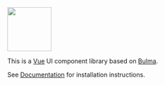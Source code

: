 <img src="https://github.com/oswaldofreitas/vulma/raw/master/logo.png" width="100">

This is a [Vue](https://vuejs.org) UI component library based on [Bulma](http://bulma.io).

See [Documentation](https://vulma-d5667.firebaseapp.com/#/setup) for installation instructions.

